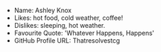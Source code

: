 - Name: Ashley Knox
- Likes: hot food, cold weather, coffee!
- Dislikes: sleeping, hot weather.
- Favourite Quote: 'Whatever Happens, Happens'
- GitHub Profile URL: Thatresolvestcg
